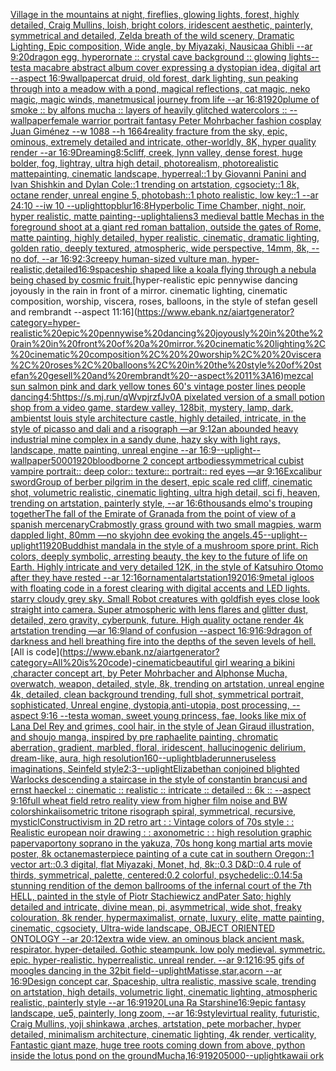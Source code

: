 [Village in the mountains at night, fireflies,  glowing lights, forest, highly detailed, Craig Mullins, loish, bright colors, iridescent aesthetic, painterly, symmetrical and detailed, Zelda breath of the wild scenery, Dramatic Lighting, Epic composition, Wide angle, by Miyazaki, Nausicaa Ghibli --ar 9:20](https://www.ebank.nz/aiartgenerator?category=Village%20in%20the%20mountains%20at%20night%2C%20fireflies%2C%20%20glowing%20lights%2C%20forest%2C%20highly%20detailed%2C%20Craig%20Mullins%2C%20loish%2C%20bright%20colors%2C%20iridescent%20aesthetic%2C%20painterly%2C%20symmetrical%20and%20detailed%2C%20Zelda%20breath%20of%20the%20wild%20scenery%2C%20Dramatic%20Lighting%2C%20Epic%20composition%2C%20Wide%20angle%2C%20by%20Miyazaki%2C%20Nausicaa%20Ghibli%20--ar%209%3A20)[dragon egg, hyperornate :: crystal cave background :: glowing lights--test](https://www.ebank.nz/aiartgenerator?category=dragon%20egg%2C%20hyperornate%20%3A%3A%20crystal%20cave%20background%20%3A%3A%20glowing%20lights--test)[a macabre abstract album cover expressing a dystopian idea, digital art --aspect 16:9](https://www.ebank.nz/aiartgenerator?category=a%20macabre%20abstract%20album%20cover%20expressing%20a%20dystopian%20idea%2C%20digital%20art%20--aspect%2016%3A9)[wallpaper](https://www.ebank.nz/aiartgenerator?category=wallpaper)[cat druid, old forest, dark lighting, sun peaking through into a meadow with a pond, magical reflections, cat magic, neko magic, magic winds, manet](https://www.ebank.nz/aiartgenerator?category=cat%20druid%2C%20old%20forest%2C%20dark%20lighting%2C%20sun%20peaking%20through%20into%20a%20meadow%20with%20a%20pond%2C%20magical%20reflections%2C%20cat%20magic%2C%20neko%20magic%2C%20magic%20winds%2C%20manet)[musical journey from life --ar 16:8](https://www.ebank.nz/aiartgenerator?category=musical%20journey%20from%20life%20--ar%2016%3A8)[1920](https://www.ebank.nz/aiartgenerator?category=1920)[](https://www.ebank.nz/aiartgenerator?category=)[plume of smoke :: by alfons mucha :: layers of heavily glitched watercolors :: --wallpaper](https://www.ebank.nz/aiartgenerator?category=plume%20of%20smoke%20%3A%3A%20by%20alfons%20mucha%20%3A%3A%20layers%20of%20heavily%20glitched%20watercolors%20%3A%3A%20--wallpaper)[female warrior portrait fantasy Peter Mohrbacher fashion cosplay Juan Giménez --w 1088 --h 1664](https://www.ebank.nz/aiartgenerator?category=female%20warrior%20portrait%20fantasy%20Peter%20Mohrbacher%20fashion%20cosplay%20Juan%20Gim%C3%A9nez%20--w%201088%20--h%201664)[reality fracture from the sky, epic, ominous, extremely detailed and intricate, other-worldly, 8K, hyper quality render --ar 16:9](https://www.ebank.nz/aiartgenerator?category=reality%20fracture%20from%20the%20sky%2C%20epic%2C%20ominous%2C%20extremely%20detailed%20and%20intricate%2C%20other-worldly%2C%208K%2C%20hyper%20quality%20render%20--ar%2016%3A9)[Dreaming](https://www.ebank.nz/aiartgenerator?category=Dreaming)[8:5](https://www.ebank.nz/aiartgenerator?category=8%3A5)[cliff, creek, lynn valley, dense forest, huge bolder, fog, lightray, ultra high detail, photorealism, photorealistic mattepainting, cinematic landscape, hyperreal::1 by Giovanni Panini and Ivan Shishkin and Dylan Cole::1 trending on artstation, cgsociety::1 8k, octane render, unreal engine 5, photobash::1 photo realistic, low key::1 --ar 24:10 --iw 10 --uplight](https://www.ebank.nz/aiartgenerator?category=cliff%2C%20creek%2C%20lynn%20valley%2C%20dense%20forest%2C%20huge%20bolder%2C%20fog%2C%20lightray%2C%20ultra%20high%20detail%2C%20photorealism%2C%20photorealistic%20mattepainting%2C%20cinematic%20landscape%2C%20hyperreal%3A%3A1%20by%20Giovanni%20Panini%20and%20Ivan%20Shishkin%20and%20Dylan%20Cole%3A%3A1%20trending%20on%20artstation%2C%20cgsociety%3A%3A1%208k%2C%20octane%20render%2C%20unreal%20engine%205%2C%20photobash%3A%3A1%20photo%20realistic%2C%20low%20key%3A%3A1%20--ar%2024%3A10%20--iw%2010%20--uplight)[top](https://www.ebank.nz/aiartgenerator?category=top)[blur](https://www.ebank.nz/aiartgenerator?category=blur)[16:8](https://www.ebank.nz/aiartgenerator?category=16%3A8)[Hyperbolic Time Chamber, night, noir, hyper realistic, matte painting](https://www.ebank.nz/aiartgenerator?category=Hyperbolic%20Time%20Chamber%2C%20night%2C%20noir%2C%20hyper%20realistic%2C%20matte%20painting)[--uplight](https://www.ebank.nz/aiartgenerator?category=--uplight)[aliens](https://www.ebank.nz/aiartgenerator?category=aliens)[3 medieval battle Mechas in the foreground shoot at a giant red roman battalion, outside the gates of Rome, matte painting, highly detailed, hyper realistic, cinematic, dramatic lighting, golden ratio, deeply textured, atmospheric, wide perspective, 14mm, 8k, --no dof, --ar 16:9](https://www.ebank.nz/aiartgenerator?category=3%20medieval%20battle%20Mechas%20in%20the%20foreground%20shoot%20at%20a%20giant%20red%20roman%20battalion%2C%20outside%20the%20gates%20of%20Rome%2C%20matte%20painting%2C%20highly%20detailed%2C%20hyper%20realistic%2C%20cinematic%2C%20dramatic%20lighting%2C%20golden%20ratio%2C%20deeply%20textured%2C%20atmospheric%2C%20wide%20perspective%2C%2014mm%2C%208k%2C%20--no%20dof%2C%20--ar%2016%3A9)[2:3](https://www.ebank.nz/aiartgenerator?category=2%3A3)[creepy human-sized vulture man, hyper-realistic,](https://www.ebank.nz/aiartgenerator?category=creepy%20human-sized%20vulture%20man%2C%20hyper-realistic%2C)[detailed](https://www.ebank.nz/aiartgenerator?category=detailed)[16:9](https://www.ebank.nz/aiartgenerator?category=16%3A9)[spaceship shaped like a koala flying through a nebula being chased by cosmic fruit.](https://www.ebank.nz/aiartgenerator?category=spaceship%20shaped%20like%20a%20koala%20flying%20through%20a%20nebula%20being%20chased%20by%20cosmic%20fruit.)[hyper-realistic epic pennywise dancing joyously in the rain in front of a mirror. cinematic lighting, cinematic composition,  worship,  viscera, roses, balloons, in the style of stefan gesell and rembrandt --aspect 11:16](https://www.ebank.nz/aiartgenerator?category=hyper-realistic%20epic%20pennywise%20dancing%20joyously%20in%20the%20rain%20in%20front%20of%20a%20mirror.%20cinematic%20lighting%2C%20cinematic%20composition%2C%20%20worship%2C%20%20viscera%2C%20roses%2C%20balloons%2C%20in%20the%20style%20of%20stefan%20gesell%20and%20rembrandt%20--aspect%2011%3A16)[mezcal sun salmon pink and dark yellow tones 60's vintage poster lines people dancing](https://www.ebank.nz/aiartgenerator?category=mezcal%20sun%20salmon%20pink%20and%20dark%20yellow%20tones%2060%27s%20vintage%20poster%20lines%20people%20dancing)[4:5](https://www.ebank.nz/aiartgenerator?category=4%3A5)[<https://s.mj.run/qWvpjrzfJv0>](https://www.ebank.nz/aiartgenerator?category=%3Chttps%3A//s.mj.run/qWvpjrzfJv0%3E)[A pixelated version of a small potion shop from a video game, stardew valley, 128bit, mystery, lamp, dark, ambient](https://www.ebank.nz/aiartgenerator?category=A%20pixelated%20version%20of%20a%20small%20potion%20shop%20from%20a%20video%20game%2C%20stardew%20valley%2C%20128bit%2C%20mystery%2C%20lamp%2C%20dark%2C%20ambient)[st louis style architecture castle, highly detailed, intricate, in the style of picasso and dali and a risograph —ar 9:12](https://www.ebank.nz/aiartgenerator?category=st%20louis%20style%20architecture%20castle%2C%20highly%20detailed%2C%20intricate%2C%20in%20the%20style%20of%20picasso%20and%20dali%20and%20a%20risograph%20%E2%80%94ar%209%3A12)[an abounded heavy industrial mine complex in a sandy dune, hazy sky with light rays,  landscape, matte painting, unreal engine --ar 16:9](https://www.ebank.nz/aiartgenerator?category=an%20abounded%20heavy%20industrial%20mine%20complex%20in%20a%20sandy%20dune%2C%20hazy%20sky%20with%20light%20rays%2C%20%20landscape%2C%20matte%20painting%2C%20unreal%20engine%20--ar%2016%3A9)[--uplight](https://www.ebank.nz/aiartgenerator?category=--uplight)[--wallpaper](https://www.ebank.nz/aiartgenerator?category=--wallpaper)[5000](https://www.ebank.nz/aiartgenerator?category=5000)[1920](https://www.ebank.nz/aiartgenerator?category=1920)[bloodborne 2 concept art](https://www.ebank.nz/aiartgenerator?category=bloodborne%202%20concept%20art)[bodies](https://www.ebank.nz/aiartgenerator?category=bodies)[symmetrical cubist vampire portrait:: deep color:: texture:: portrait:: red eyes —ar 9:16](https://www.ebank.nz/aiartgenerator?category=symmetrical%20cubist%20vampire%20portrait%3A%3A%20deep%20color%3A%3A%20texture%3A%3A%20portrait%3A%3A%20red%20eyes%20%E2%80%94ar%209%3A16)[Excalibur sword](https://www.ebank.nz/aiartgenerator?category=Excalibur%20sword)[Group of berber pilgrim in the desert, epic scale red cliff,  cinematic shot, volumetric realistic, cinematic lighting, ultra high detail, sci fi, heaven,  trending on artstation, painterly style, --ar 16:6](https://www.ebank.nz/aiartgenerator?category=Group%20of%20berber%20pilgrim%20in%20the%20desert%2C%20epic%20scale%20red%20cliff%2C%20%20cinematic%20shot%2C%20volumetric%20realistic%2C%20cinematic%20lighting%2C%20ultra%20high%20detail%2C%20sci%20fi%2C%20heaven%2C%20%20trending%20on%20artstation%2C%20painterly%20style%2C%20--ar%2016%3A6)[thousands elmo's trouping together](https://www.ebank.nz/aiartgenerator?category=thousands%20elmo%27s%20trouping%20together)[The fall of the Emirate of Granada from the point of view of a spanish mercenary](https://www.ebank.nz/aiartgenerator?category=The%20fall%20of%20the%20Emirate%20of%20Granada%20from%20the%20point%20of%20view%20of%20a%20spanish%20mercenary)[Crab](https://www.ebank.nz/aiartgenerator?category=Crab)[mostly grass ground with two small magpies, warm dappled light, 80mm —no sky](https://www.ebank.nz/aiartgenerator?category=mostly%20grass%20ground%20with%20two%20small%20magpies%2C%20warm%20dappled%20light%2C%2080mm%20%E2%80%94no%20sky)[john dee evoking the angels](https://www.ebank.nz/aiartgenerator?category=john%20dee%20evoking%20the%20angels)[.45](https://www.ebank.nz/aiartgenerator?category=.45)[--uplight](https://www.ebank.nz/aiartgenerator?category=--uplight)[--uplight](https://www.ebank.nz/aiartgenerator?category=--uplight)[1](https://www.ebank.nz/aiartgenerator?category=1)[1920](https://www.ebank.nz/aiartgenerator?category=1920)[Buddhist mandala in the style of a mushroom spore print. Rich colors, deeply symbolic, arresting beauty, the key to the future of life on Earth. Highly intricate and very detailed 12K, in the style of Katsuhiro Otomo after they have rested --ar 12:16](https://www.ebank.nz/aiartgenerator?category=Buddhist%20mandala%20in%20the%20style%20of%20a%20mushroom%20spore%20print.%20Rich%20colors%2C%20deeply%20symbolic%2C%20arresting%20beauty%2C%20the%20key%20to%20the%20future%20of%20life%20on%20Earth.%20Highly%20intricate%20and%20very%20detailed%2012K%2C%20in%20the%20style%20of%20Katsuhiro%20Otomo%20after%20they%20have%20rested%20--ar%2012%3A16)[ornamental](https://www.ebank.nz/aiartgenerator?category=ornamental)[artstation](https://www.ebank.nz/aiartgenerator?category=artstation)[1920](https://www.ebank.nz/aiartgenerator?category=1920)[16:9](https://www.ebank.nz/aiartgenerator?category=16%3A9)[metal igloos with floating code in a forest clearing with digital accents and LED lights. starry cloudy grey sky. Small Robot creatures with goldfish eyes close look straight into camera. Super atmospheric with lens flares and glitter dust, detailed, zero gravity, cyberpunk, future. High quality octane render 4k artstation trending —ar 16:9](https://www.ebank.nz/aiartgenerator?category=metal%20igloos%20with%20floating%20code%20in%20a%20forest%20clearing%20with%20digital%20accents%20and%20LED%20lights.%20starry%20cloudy%20grey%20sky.%20Small%20Robot%20creatures%20with%20goldfish%20eyes%20close%20look%20straight%20into%20camera.%20Super%20atmospheric%20with%20lens%20flares%20and%20glitter%20dust%2C%20detailed%2C%20zero%20gravity%2C%20cyberpunk%2C%20future.%20High%20quality%20octane%20render%204k%20artstation%20trending%20%E2%80%94ar%2016%3A9)[land of confusion --aspect 16:9](https://www.ebank.nz/aiartgenerator?category=land%20of%20confusion%20--aspect%2016%3A9)[16:9](https://www.ebank.nz/aiartgenerator?category=16%3A9)[dragon of darkness and hell breathing fire into the depths of the seven levels of hell.](https://www.ebank.nz/aiartgenerator?category=dragon%20of%20darkness%20and%20hell%20breathing%20fire%20into%20the%20depths%20of%20the%20seven%20levels%20of%20hell.)[All is code](https://www.ebank.nz/aiartgenerator?category=All%20is%20code)[-](https://www.ebank.nz/aiartgenerator?category=-)[cinematic](https://www.ebank.nz/aiartgenerator?category=cinematic)[beautiful girl wearing a bikini ,character concept art, by Peter Mohrbacher and Alphonse Mucha, overwatch, weapon, detailed, style, 8k, trending on artstation, unreal engine 4k, detailed, clean background trending, full shot, symmetrical portrait, sophisticated, Unreal engine, dystopia,anti-utopia, post processing, --aspect 9:16 --test](https://www.ebank.nz/aiartgenerator?category=beautiful%20girl%20wearing%20a%20bikini%20%2Ccharacter%20concept%20art%2C%20by%20Peter%20Mohrbacher%20and%20Alphonse%20Mucha%2C%20overwatch%2C%20weapon%2C%20detailed%2C%20style%2C%208k%2C%20trending%20on%20artstation%2C%20unreal%20engine%204k%2C%20detailed%2C%20clean%20background%20trending%2C%20full%20shot%2C%20symmetrical%20portrait%2C%20sophisticated%2C%20Unreal%20engine%2C%20dystopia%2Canti-utopia%2C%20post%20processing%2C%20--aspect%209%3A16%20--test)[a woman, sweet young princess, fae, looks like mix of Lana Del Rey and grimes, cool hair, in the style of Jean Giraud illustration, and shoujo manga, inspired by pre raphaelite painting, chromatic aberration, gradient, marbled, floral, iridescent, hallucinogenic delirium, dream-like, aura, high resolution](https://www.ebank.nz/aiartgenerator?category=a%20woman%2C%20sweet%20young%20princess%2C%20fae%2C%20looks%20like%20mix%20of%20Lana%20Del%20Rey%20and%20grimes%2C%20cool%20hair%2C%20in%20the%20style%20of%20Jean%20Giraud%20illustration%2C%20and%20shoujo%20manga%2C%20inspired%20by%20pre%20raphaelite%20painting%2C%20chromatic%20aberration%2C%20gradient%2C%20marbled%2C%20floral%2C%20iridescent%2C%20hallucinogenic%20delirium%2C%20dream-like%2C%20aura%2C%20high%20resolution)[160](https://www.ebank.nz/aiartgenerator?category=160)[--uplight](https://www.ebank.nz/aiartgenerator?category=--uplight)[bladerunner](https://www.ebank.nz/aiartgenerator?category=bladerunner)[useless imaginations, Seinfeld style](https://www.ebank.nz/aiartgenerator?category=useless%20imaginations%2C%20Seinfeld%20style)[2:3](https://www.ebank.nz/aiartgenerator?category=2%3A3)[--uplight](https://www.ebank.nz/aiartgenerator?category=--uplight)[Elizabethan conjoined  blighted Warlocks descending a staircase in the style of constantin brancusi and ernst haeckel :: cinematic :: realistic :: intricate :: detailed :: 6k :: --aspect 9:16](https://www.ebank.nz/aiartgenerator?category=Elizabethan%20conjoined%20%20blighted%20Warlocks%20descending%20a%20staircase%20in%20the%20style%20of%20constantin%20brancusi%20and%20ernst%20haeckel%20%3A%3A%20cinematic%20%3A%3A%20realistic%20%3A%3A%20intricate%20%3A%3A%20detailed%20%3A%3A%206k%20%3A%3A%20--aspect%209%3A16)[full wheat field retro   reality view from higher  film noise and BW color](https://www.ebank.nz/aiartgenerator?category=full%20wheat%20field%20retro%20%20%20reality%20view%20from%20higher%20%20film%20noise%20and%20BW%20color)[shinkai](https://www.ebank.nz/aiartgenerator?category=shinkai)[isometric tritone risograph spiral, symmetrical, recursive, mysticl](https://www.ebank.nz/aiartgenerator?category=isometric%20tritone%20risograph%20spiral%2C%20symmetrical%2C%20recursive%2C%20mysticl)[Constructivism in 2D retro art : : Vintage colors of 70s style : : Realistic european noir drawing : : axonometric : : high resolution graphic paper](https://www.ebank.nz/aiartgenerator?category=Constructivism%20in%202D%20retro%20art%20%3A%20%3A%20Vintage%20colors%20of%2070s%20style%20%3A%20%3A%20Realistic%20european%20noir%20drawing%20%3A%20%3A%20axonometric%20%3A%20%3A%20high%20resolution%20graphic%20paper)[vapor](https://www.ebank.nz/aiartgenerator?category=vapor)[tony soprano in the yakuza, 70s hong kong martial arts movie poster, 8k octane](https://www.ebank.nz/aiartgenerator?category=tony%20soprano%20in%20the%20yakuza%2C%2070s%20hong%20kong%20martial%20arts%20movie%20poster%2C%208k%20octane)[masterpiece painting of a cute cat in southern Oregon::1 vector art::0.3 digital, flat Miyazaki, Monet, hd, 8k::0.3 D&D::0.4 rule of thirds, symmetrical, palette, centered:0.2 colorful, psychedelic::0.1](https://www.ebank.nz/aiartgenerator?category=masterpiece%20painting%20of%20a%20cute%20cat%20in%20southern%20Oregon%3A%3A1%20vector%20art%3A%3A0.3%20digital%2C%20flat%20Miyazaki%2C%20Monet%2C%20hd%2C%208k%3A%3A0.3%20D%26D%3A%3A0.4%20rule%20of%20thirds%2C%20symmetrical%2C%20palette%2C%20centered%3A0.2%20colorful%2C%20psychedelic%3A%3A0.1)[4:5](https://www.ebank.nz/aiartgenerator?category=4%3A5)[a  stunning rendition of the demon ballrooms of the infernal court of the 7th HELL, painted in the style of Piotr Stachiewicz andPater Sato; highly detailed and intricate, divine mean, pi, asymmetrical, wide shot, freaky colouration, 8k render, hypermaximalist, ornate, luxury, elite, matte painting, cinematic, cgsociety, Ultra-wide landscape, OBJECT ORIENTED ONTOLOGY --ar 20:12](https://www.ebank.nz/aiartgenerator?category=a%20%20stunning%20rendition%20of%20the%20demon%20ballrooms%20of%20the%20infernal%20court%20of%20the%207th%20HELL%2C%20painted%20in%20the%20style%20of%20Piotr%20Stachiewicz%20andPater%20Sato%3B%20highly%20detailed%20and%20intricate%2C%20divine%20mean%2C%20pi%2C%20asymmetrical%2C%20wide%20shot%2C%20freaky%20colouration%2C%208k%20render%2C%20hypermaximalist%2C%20ornate%2C%20luxury%2C%20elite%2C%20matte%20painting%2C%20cinematic%2C%20cgsociety%2C%20Ultra-wide%20landscape%2C%20OBJECT%20ORIENTED%20ONTOLOGY%20--ar%2020%3A12)[extra wide view. an ominous black ancient mask. respirator. hyper-detailed. Gothic steampunk. low poly medieval. symmetric. epic. hyper-realistic. hyperrealistic. unreal render. --ar 9:12](https://www.ebank.nz/aiartgenerator?category=extra%20wide%20view.%20an%20ominous%20black%20ancient%20mask.%20respirator.%20hyper-detailed.%20Gothic%20steampunk.%20low%20poly%20medieval.%20symmetric.%20epic.%20hyper-realistic.%20hyperrealistic.%20unreal%20render.%20--ar%209%3A12)[16:9](https://www.ebank.nz/aiartgenerator?category=16%3A9)[5 gifs of moogles dancing in the 32bit field](https://www.ebank.nz/aiartgenerator?category=5%20gifs%20of%20moogles%20dancing%20in%20the%2032bit%20field)[--uplight](https://www.ebank.nz/aiartgenerator?category=--uplight)[Matisse,star,acorn --ar 16:9](https://www.ebank.nz/aiartgenerator?category=Matisse%2Cstar%2Cacorn%20--ar%2016%3A9)[Design concept car, Spaceship, ultra realistic, massive scale, trending on artstation, high details, volumetric light, cinematic lighting, atmospheric realistic, painterly style --ar 16:9](https://www.ebank.nz/aiartgenerator?category=Design%20concept%20car%2C%20Spaceship%2C%20ultra%20realistic%2C%20massive%20scale%2C%20trending%20on%20artstation%2C%20high%20details%2C%20volumetric%20light%2C%20cinematic%20lighting%2C%20atmospheric%20realistic%2C%20painterly%20style%20--ar%2016%3A9)[1920](https://www.ebank.nz/aiartgenerator?category=1920)[Luna Ra Starshine](https://www.ebank.nz/aiartgenerator?category=Luna%20Ra%20Starshine)[16:9](https://www.ebank.nz/aiartgenerator?category=16%3A9)[epic fantasy landscape, ue5, painterly, long zoom, --ar 16:9](https://www.ebank.nz/aiartgenerator?category=epic%20fantasy%20landscape%2C%20ue5%2C%20painterly%2C%20long%20zoom%2C%20--ar%2016%3A9)[style](https://www.ebank.nz/aiartgenerator?category=style)[virtual reality, futuristic, Craig Mullins, yoji shinkawa ,arches, artstation, pete morbacher, hyper detailed, minimalism architecture, cinematic lighting, 4k render, verticality, Fantastic giant maze, huge tree roots coming down from above, python inside the lotus pond on the ground](https://www.ebank.nz/aiartgenerator?category=virtual%20reality%2C%20futuristic%2C%20Craig%20Mullins%2C%20yoji%20shinkawa%20%2Carches%2C%20artstation%2C%20pete%20morbacher%2C%20hyper%20detailed%2C%20minimalism%20architecture%2C%20cinematic%20lighting%2C%204k%20render%2C%20verticality%2C%20Fantastic%20giant%20maze%2C%20huge%20tree%20roots%20coming%20down%20from%20above%2C%20python%20inside%20the%20lotus%20pond%20on%20the%20ground)[Mucha,](https://www.ebank.nz/aiartgenerator?category=Mucha%2C)[16:9](https://www.ebank.nz/aiartgenerator?category=16%3A9)[1920](https://www.ebank.nz/aiartgenerator?category=1920)[5000](https://www.ebank.nz/aiartgenerator?category=5000)[--uplight](https://www.ebank.nz/aiartgenerator?category=--uplight)[kawaii ork](https://www.ebank.nz/aiartgenerator?category=kawaii%20ork)